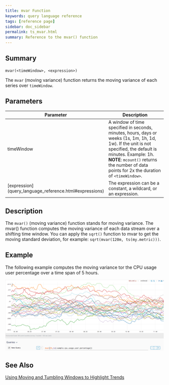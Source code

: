```yaml
---
title: mvar Function
keywords: query language reference
tags: [reference page]
sidebar: doc_sidebar
permalink: ts_mvar.html
summary: Reference to the mvar() function
---
```


## Summary

```
mvar(<timeWindow>, <expression>)
```
The `mvar` (moving variance) function returns the moving variance of each series over `timeWindow`.

## Parameters

<table>
<tbody>
<thead>
<tr><th width="20%">Parameter</th><th width="80%">Description</th></tr>
</thead>
<tr>
<td>timeWindow</td>
<td>A window of time specified in seconds, minutes, hours, days or weeks (1s, 1m, 1h, 1d, 1w). If the unit is not specified, the default is minutes. Example: 1h.
<div><strong>NOTE</strong>: <code>mcount()</code> returns the number of data points for 2x the duration of <code>&lt;timeWindow&gt;</code>.</div></td></tr>
<tr>
<td markdown="span"> [expression](query_language_reference.html#expressions)</td>
<td>The expression can be a constant, a wildcard, or an expression. </td>
</tr>
</tbody>
</table>

## Description

The `mvar()` (moving variance) function stands for moving variance. The mvar() function computes the moving variance of each data stream over a shifting time window. You can apply the `sqrt()` function to mvar to get the moving standard deviation, for example: `sqrt(mvar(120m, ts(my.metric)))`.

## Example

The following example computes the moving variance tor the CPU usage user percentage  over a time span of 5 hours.

![mvar simple](images/ts_mvar_simple.png)

## See Also

[Using Moving and Tumbling Windows to Highlight Trends](https://docs.wavefront.com/query_language_windows_trends.html)
